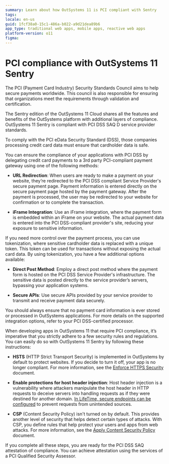 ```yaml
---
summary: Learn about how OutSystems 11 is PCI compliant with Sentry
tags:
locale: en-us
guid: 1fcf38a0-15c1-486a-b022-a9d21dea89b6
app_type: traditional web apps, mobile apps, reactive web apps
platform-version: o11
figma:
---
```


# PCI compliance with OutSystems 11 Sentry

The PCI (Payment Card Industry) Security Standards Council aims to help secure payments worldwide. This council is also responsible for ensuring that organizations meet the requirements through validation and certification.

The Sentry edition of the OutSystems 11 Cloud shares all the features and benefits of the OutSystems platform with additional layers of compliance. OutSystems 11 Sentry is compliant with PCI DSS SAQ D service provider standards.

To comply with the PCI eData Security Standard (DSS), those companies processing credit card data must ensure that cardholder data is safe.

You can ensure the compliance of your applications with PCI DSS by delegating credit card payments to a 3rd party PCI-compliant payment gateway using one of the following methods:

* **URL Redirection**:  When users are ready to make a payment on your website, they’re redirected to the PCI DSS compliant Service Provider's secure payment page. Payment information is entered directly on the secure payment page hosted by the payment gateway. After the payment is processed, the user may be redirected to your website for confirmation or to complete the transaction.

* **iFrame Integration**:  Use an iFrame integration, where the payment form is embedded within an iFrame on your website. The actual payment data is entered into the PCI DSS-compliant provider's site, reducing your exposure to sensitive information.

If you need more control over the payment process, you can use tokenization, where sensitive cardholder data is replaced with a unique token. This token can be used for transactions without exposing the actual card data. By using tokenization, you have a few additional options available:

* **Direct Post Method**: Employ a direct post method where the payment form is hosted on the PCI DSS Service Provider's infrastructure. The sensitive data is posted directly to the service provider’s servers, bypassing your application systems.
  
* **Secure APIs**: Use secure APIs provided by your service provider to transmit and receive payment data securely.

You should always ensure that no payment card information is ever stored or processed in OutSystems applications. For more details on the supported integration options, refer to your PCI DSS-certified processor.

When developing apps in OutSystems 11 that require PCI compliance, it’s imperative that you strictly adhere to a few security rules and regulations. You can easily do so with OutSystems 11 Sentry by following these instructions:

* **HSTS** (HTTP Strict Transport Security) is implemented in OutSystems by default to protect websites. If you decide to turn it off, your app is no longer compliant. For more information, see the [Enforce HTTPS Security](https://www.outsystems.com/tk/redirect?g=a152ecbb-2419-489f-87c5-000918d502f0) document.

* **Enable protections for host header injection**: Host header injection is a vulnerability where attackers manipulate the host header in HTTP requests to deceive servers into handling requests as if they were destined for another domain. [In LifeTime, secure endpoints can be configured](https://www.outsystems.com/tk/redirect?g=6c1dcebe-0c55-4fb3-b94b-21d162a23053) to prevent requests from unintended sources. 
  
* **CSP** (Content Security Policy) isn't turned on by default. This provides another level of security that helps detect certain types of attacks. With CSP, you define rules that help protect your users and apps from web attacks. For more information, see the [Apply Content Security Policy](https://www.outsystems.com/tk/redirect?g=e59d9233-7c2d-43ae-b8a2-f55d75263c68) document.

If you complete all these steps, you are ready for the PCI DSS SAQ attestation of compliance. You can achieve attestation using the services of a PCI Qualified Security Assessor.
